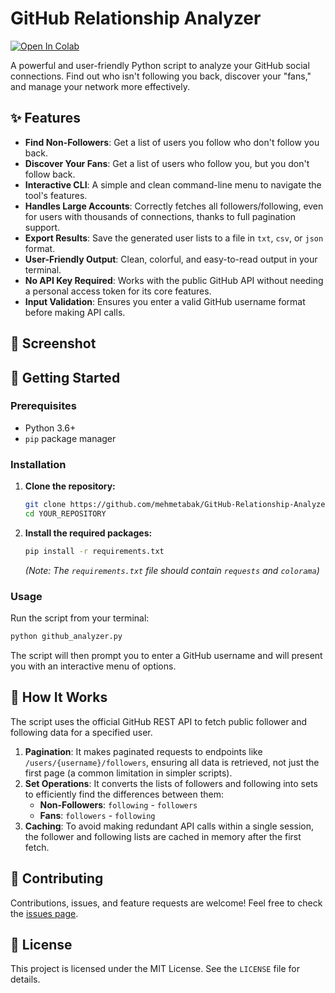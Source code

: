 # GitHub Relationship Analyzer

[![Open In Colab](https://colab.research.google.com/assets/colab-badge.svg)](https://colab.research.google.com/github/mehmetabak/GitHub-Relationship-Analyzer/blob/main/github_analyzer.ipynb)

A powerful and user-friendly Python script to analyze your GitHub social connections. Find out who isn't following you back, discover your "fans," and manage your network more effectively.

## ✨ Features

-   **Find Non-Followers**: Get a list of users you follow who don't follow you back.
-   **Discover Your Fans**: Get a list of users who follow you, but you don't follow back.
-   **Interactive CLI**: A simple and clean command-line menu to navigate the tool's features.
-   **Handles Large Accounts**: Correctly fetches all followers/following, even for users with thousands of connections, thanks to full pagination support.
-   **Export Results**: Save the generated user lists to a file in `txt`, `csv`, or `json` format.
-   **User-Friendly Output**: Clean, colorful, and easy-to-read output in your terminal.
-   **No API Key Required**: Works with the public GitHub API without needing a personal access token for its core features.
-   **Input Validation**: Ensures you enter a valid GitHub username format before making API calls.

## 📸 Screenshot



## 🚀 Getting Started

### Prerequisites

-   Python 3.6+
-   `pip` package manager

### Installation

1.  **Clone the repository:**
    ```sh
    git clone https://github.com/mehmetabak/GitHub-Relationship-Analyzer.git
    cd YOUR_REPOSITORY
    ```

2.  **Install the required packages:**
    ```sh
    pip install -r requirements.txt
    ```
    *(Note: The `requirements.txt` file should contain `requests` and `colorama`)*

### Usage

Run the script from your terminal:

```sh
python github_analyzer.py
```

The script will then prompt you to enter a GitHub username and will present you with an interactive menu of options.

## 📝 How It Works

The script uses the official GitHub REST API to fetch public follower and following data for a specified user.

1.  **Pagination**: It makes paginated requests to endpoints like `/users/{username}/followers`, ensuring all data is retrieved, not just the first page (a common limitation in simpler scripts).
2.  **Set Operations**: It converts the lists of followers and following into sets to efficiently find the differences between them:
    -   **Non-Followers**: `following` - `followers`
    -   **Fans**: `followers` - `following`
3.  **Caching**: To avoid making redundant API calls within a single session, the follower and following lists are cached in memory after the first fetch.

## 🤝 Contributing

Contributions, issues, and feature requests are welcome! Feel free to check the [issues page](https://github.com/mehmetabak/GitHub-Relationship-Analyzer/issues).

## 📄 License

This project is licensed under the MIT License. See the `LICENSE` file for details.
